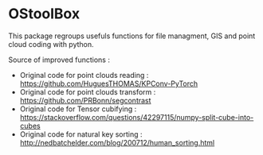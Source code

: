 # OStoolBox
This package regroups usefuls functions for file managment, GIS and point cloud coding with python. 

Source of improved functions : 
- Original code for point clouds reading : https://github.com/HuguesTHOMAS/KPConv-PyTorch
- Original code for point clouds transform : https://github.com/PRBonn/segcontrast
- Original code for Tensor cubifying : https://stackoverflow.com/questions/42297115/numpy-split-cube-into-cubes
- Original code for natural key sorting : http://nedbatchelder.com/blog/200712/human_sorting.html
